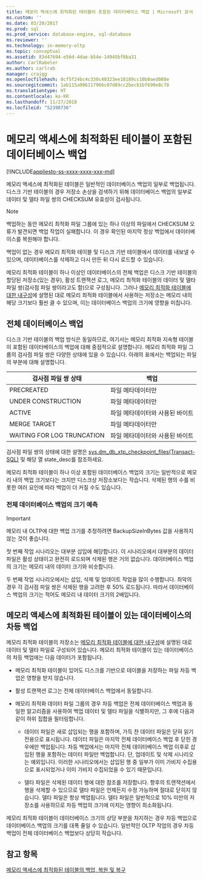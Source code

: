 ```yaml
---
title: 메모리 액세스에 최적화된 테이블이 포함된 데이터베이스 백업 | Microsoft 문서
ms.custom: ''
ms.date: 03/20/2017
ms.prod: sql
ms.prod_service: database-engine, sql-database
ms.reviewer: ''
ms.technology: in-memory-oltp
ms.topic: conceptual
ms.assetid: 83d47694-e56d-4dae-b54e-14945bf8ba31
author: CarlRabeler
ms.author: carlrab
manager: craigg
ms.openlocfilehash: 0cf5f24bc4c330c40323ee18189cc10b0aed080e
ms.sourcegitcommit: 1ab115a906117966c07d89cc2becb1bf690e8c78
ms.translationtype: HT
ms.contentlocale: ko-KR
ms.lasthandoff: 11/27/2018
ms.locfileid: "52398736"
---
```

# <a name="backing-up-a-database-with-memory-optimized-tables"></a>메모리 액세스에 최적화된 테이블이 포함된 데이터베이스 백업
[!INCLUDE[appliesto-ss-xxxx-xxxx-xxx-md](../../includes/appliesto-ss-xxxx-xxxx-xxx-md.md)]

  메모리 액세스에 최적화된 테이블은 일반적인 데이터베이스 백업의 일부로 백업됩니다. 디스크 기반 테이블의 경우 저장소 손상을 검색하기 위해 데이터베이스 백업의 일부로 데이터 및 델타 파일 쌍의 CHECKSUM 유효성이 검사됩니다.  
  
> [!NOTE]  
>  백업하는 동안 메모리 최적화 파일 그룹에 있는 하나 이상의 파일에서 CHECKSUM 오류가 발견되면 백업 작업이 실패합니다. 이 경우 확인된 마지막 정상 백업에서 데이터베이스를 복원해야 합니다.  
>   
>  백업이 없는 경우 메모리 최적화 테이블 및 디스크 기반 테이블에서 데이터를 내보낼 수 있으며, 데이터베이스를 삭제하고 다시 만든 뒤 다시 로드할 수 있습니다.  
  
 메모리 최적화 테이블이 하나 이상인 데이터베이스의 전체 백업은 디스크 기반 테이블의 할당된 저장소(있는 경우), 활성 트랜잭션 로그, 메모리 최적화 테이블의 데이터 및 델타 파일 쌍(검사점 파일 쌍이라고도 함)으로 구성됩니다. 그러나 [메모리 최적화 테이블에 대한 내구성](../../relational-databases/in-memory-oltp/durability-for-memory-optimized-tables.md)에 설명된 대로 메모리 최적화 테이블에서 사용하는 저장소는 메모리 내의 해당 크기보다 훨씬 클 수 있으며, 이는 데이터베이스 백업의 크기에 영향을 미칩니다.  
  
## <a name="full-database-backup"></a>전체 데이터베이스 백업  
 디스크 기반 테이블의 백업 방식은 동일하므로, 여기서는 메모리 최적화 지속형 테이블이 포함된 데이터베이스의 백업에 대해 중점적으로 설명합니다. 메모리 최적화 파일 그룹의 검사점 파일 쌍은 다양한 상태에 있을 수 있습니다. 아래의 표에서는 백업되는 파일의 부분에 대해 설명합니다.  
  
|검사점 파일 쌍 상태|백업|  
|--------------------------------|------------|  
|PRECREATED|파일 메타데이터만|  
|UNDER CONSTRUCTION|파일 메타데이터만|  
|ACTIVE|파일 메타데이터와 사용된 바이트|  
|MERGE TARGET|파일 메타데이터만|  
|WAITING FOR LOG TRUNCATION|파일 메타데이터와 사용된 바이트|  
  
 검사점 파일 쌍의 상태에 대한 설명은 [sys.dm_db_xtp_checkpoint_files&#40;Transact-SQL&#41;](../../relational-databases/system-dynamic-management-views/sys-dm-db-xtp-checkpoint-files-transact-sql.md) 및 해당 열 state_desc를 참조하세요.  
  
 메모리 최적화 테이블이 하나 이상 포함된 데이터베이스 백업의 크기는 일반적으로 메모리 내의 백업 크기보다는 크지만 디스크상 저장소보다는 작습니다. 삭제된 행의 수를 비롯한 여러 요인에 따라 백업이 더 커질 수도 있습니다.  
  
### <a name="estimating-size-of-full-database-backup"></a>전체 데이터베이스 백업의 크기 예측  
  
> [!IMPORTANT]  
>  메모리 내 OLTP에 대한 백업 크기를 추정하려면 BackupSizeInBytes 값을 사용하지 않는 것이 좋습니다.  
  
 첫 번째 작업 시나리오는 대부분 삽입에 해당합니다. 이 시나리오에서 대부분의 데이터 파일은 활성 상태이고 완전히 로드되며 삭제된 행은 거의 없습니다. 데이터베이스 백업의 크기는 메모리 내의 데이터 크기와 비슷합니다.  
  
 두 번째 작업 시나리오에서는 삽입, 삭제 및 업데이트 작업을 많이 수행합니다. 최악의 경우 각 검사점 파일 쌍은 삭제된 행을 고려한 후 50% 로드됩니다. 따라서 데이터베이스 백업의 크기는 적어도 메모리 내 데이터 크기의 2배입니다.  
  
## <a name="differential-backups-of-databases-with-memory-optimized-tables"></a>메모리 액세스에 최적화된 테이블이 있는 데이터베이스의 차등 백업  
 메모리 최적화 테이블의 저장소는 [메모리 최적화 테이블에 대한 내구성](../../relational-databases/in-memory-oltp/durability-for-memory-optimized-tables.md)에 설명된 대로 데이터 및 델타 파일로 구성되어 있습니다. 메모리 최적화 테이블이 있는 데이터베이스의 차등 백업에는 다음 데이터가 포함됩니다.  
  
-   메모리 최적화 테이블이 있어도 디스크를 기반으로 테이블을 저장하는 파일 차등 백업은 영향을 받지 않습니다.  
  
-   활성 트랜잭션 로그는 전체 데이터베이스 백업에서 동일합니다.  
  
-   메모리 최적화 데이터 파일 그룹의 경우 차등 백업은 전체 데이터베이스 백업과 동일한 알고리즘을 사용하여 백업 데이터 및 델타 파일을 식별하지만, 그 후에 다음과 같이 하위 집합을 필터링합니다.  
  
    -   데이터 파일은 새로 삽입되는 행을 포함하며, 가득 찬 데이터 파일은 닫혀 읽기 전용으로 표시됩니다. 데이터 파일은 마지막 전체 데이터베이스 백업 후 닫힌 경우에만 백업됩니다. 차등 백업에서는 마지막 전체 데이터베이스 백업 이후로 삽입된 행을 포함하는 데이터 파일만 백업합니다. 단, 업데이트 및 삭제 시나리오는 예외입니다. 이러한 시나리오에서는 삽입된 행 중 일부가 이미 가비지 수집용으로 표시되었거나 이미 가비지 수집되었을 수 있기 때문입니다.  
  
    -   델타 파일은 삭제된 데이터 행에 대한 참조를 저장합니다. 향후의 트랜잭션에서 행을 삭제할 수 있으므로 델타 파일은 언제든지 수정 가능하며 절대로 닫히지 않습니다. 델타 파일은 항상 백업됩니다. 델타 파일은 일반적으로 10% 미만의 저장소를 사용하므로 차등 백업의 크기에 미치는 영향이 최소화됩니다.  
  
 메모리 최적화 테이블이 데이터베이스 크기의 상당 부분을 차지하는 경우 차등 백업으로 데이터베이스 백업의 크기를 대폭 줄일 수 있습니다. 일반적인 OLTP 작업의 경우 차등 백업이 전체 데이터베이스 백업보다 상당히 작습니다.  
  
## <a name="see-also"></a>참고 항목  
 [메모리 액세스에 최적화된 테이블의 백업, 복원 및 복구](https://msdn.microsoft.com/library/3f083347-0fbb-4b19-a6fb-1818d545e281)  
  
  
